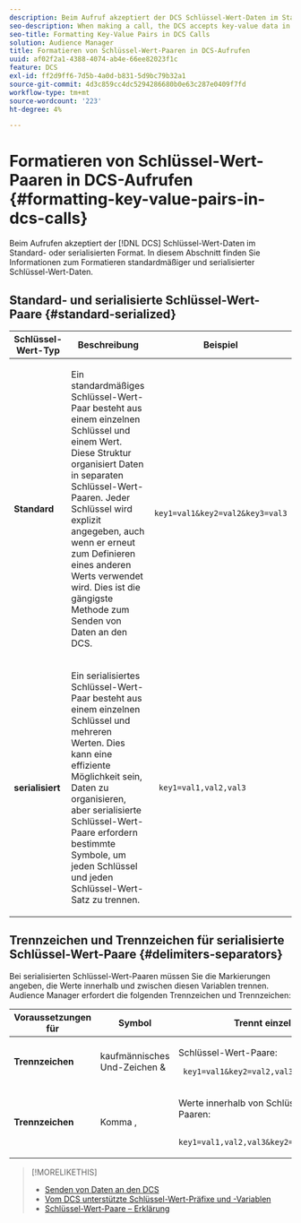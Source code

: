 ```yaml
---
description: Beim Aufruf akzeptiert der DCS Schlüssel-Wert-Daten im Standard- oder serialisierten Format. In diesem Abschnitt finden Sie Informationen zum Formatieren standardmäßiger und serialisierter Schlüssel-Wert-Daten.
seo-description: When making a call, the DCS accepts key-value data in standard or serialized format. Review this section for information about how to format standard and serialized key-value data.
seo-title: Formatting Key-Value Pairs in DCS Calls
solution: Audience Manager
title: Formatieren von Schlüssel-Wert-Paaren in DCS-Aufrufen
uuid: af02f2a1-4388-4074-ab4e-66ee82023f1c
feature: DCS
exl-id: ff2d9ff6-7d5b-4a0d-b831-5d9bc79b32a1
source-git-commit: 4d3c859cc4dc5294286680b0e63c287e0409f7fd
workflow-type: tm+mt
source-wordcount: '223'
ht-degree: 4%

---
```


# Formatieren von Schlüssel-Wert-Paaren in DCS-Aufrufen {#formatting-key-value-pairs-in-dcs-calls}

Beim Aufrufen akzeptiert der [!DNL DCS] Schlüssel-Wert-Daten im Standard- oder serialisierten Format. In diesem Abschnitt finden Sie Informationen zum Formatieren standardmäßiger und serialisierter Schlüssel-Wert-Daten.

## Standard- und serialisierte Schlüssel-Wert-Paare {#standard-serialized}

<table id="table_A220F9B359F34C6EA7B83618FC22EE3A"> 
 <thead> 
  <tr> 
   <th colname="col1" class="entry"> Schlüssel-Wert-Typ </th> 
   <th colname="col2" class="entry"> Beschreibung </th> 
   <th colname="col3" class="entry"> Beispiel </th> 
  </tr> 
 </thead>
 <tbody> 
  <tr> 
   <td colname="col1"> <b>Standard</b> </td> 
   <td colname="col2"> <p>Ein standardmäßiges Schlüssel-Wert-Paar besteht aus einem einzelnen Schlüssel und einem Wert. Diese Struktur organisiert Daten in separaten Schlüssel-Wert-Paaren. Jeder Schlüssel wird explizit angegeben, auch wenn er erneut zum Definieren eines anderen Werts verwendet wird. Dies ist die gängigste Methode zum Senden von Daten an den DCS. </p> </td>
   <td colname="col3"> <code> key1=val1&amp;key2=val2&amp;key3=val3</code> </td>
  </tr>
  <tr> 
   <td colname="col1"> <b>serialisiert</b> </td> 
   <td colname="col2"> <p>Ein serialisiertes Schlüssel-Wert-Paar besteht aus einem einzelnen Schlüssel und mehreren Werten. Dies kann eine effiziente Möglichkeit sein, Daten zu organisieren, aber serialisierte Schlüssel-Wert-Paare erfordern bestimmte Symbole, um jeden Schlüssel und jeden Schlüssel-Wert-Satz zu trennen. </p> </td> 
   <td colname="col3"> <code> key1=val1,val2,val3</code> </td> 
  </tr>
 </tbody>
</table>

## Trennzeichen und Trennzeichen für serialisierte Schlüssel-Wert-Paare {#delimiters-separators}

Bei serialisierten Schlüssel-Wert-Paaren müssen Sie die Markierungen angeben, die Werte innerhalb und zwischen diesen Variablen trennen. Audience Manager erfordert die folgenden Trennzeichen und Trennzeichen:

<table id="table_8FD4E6B9506943AEA619D4089913ECBC"> 
 <thead> 
  <tr> 
   <th colname="col1" class="entry"> Voraussetzungen für </th> 
   <th colname="col2" class="entry"> Symbol </th> 
   <th colname="col3" class="entry"> Trennt einzelne </th> 
  </tr>
 </thead>
 <tbody> 
  <tr> 
   <td colname="col1"><b>Trennzeichen</b> </td> 
   <td colname="col2"> kaufmännisches Und-Zeichen &amp; </td> 
   <td colname="col3"> <p>Schlüssel-Wert-Paare: </p> <p><code> key1=val1&amp;key2=val2,val3</code> </p> </td> 
  </tr> 
  <tr> 
   <td colname="col1"><b>Trennzeichen</b> </td> 
   <td colname="col2"> Komma , </td> 
   <td colname="col3"> <p>Werte innerhalb von Schlüssel-Wert-Paaren: </p> <p><code> key1=val1,val2,val3&amp;key2=valA,valB,valC</code> </p> </td> 
  </tr> 
 </tbody> 
</table>

>[!MORELIKETHIS]
>
>* [Senden von Daten an den DCS](../../../api/dcs-intro/dcs-event-calls/dcs-url-send.md)
>* [Vom DCS unterstützte Schlüssel-Wert-Präfixe und -Variablen](../../../api/dcs-intro/dcs-api-reference/dcs-keys.md)
>* [Schlüssel-Wert-Paare – Erklärung](../../../reference/key-value-pairs-explained.md)
